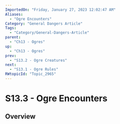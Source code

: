 ```yaml
---
ImportedOn: "Friday, January 27, 2023 12:02:47 AM"
Aliases:
  - "Ogre Encounters"
Category: "General Dangers Article"
Tags:
  - "Category/General-Dangers-Article"
parent:
  - "Ch13 - Ogres"
up:
  - "Ch13 - Ogres"
prev:
  - "S13.2 - Ogre Creatures"
next:
  - "S13.1 - Ogre Rules"
RWtopicId: "Topic_2965"
---
```

# S13.3 - Ogre Encounters
## Overview
